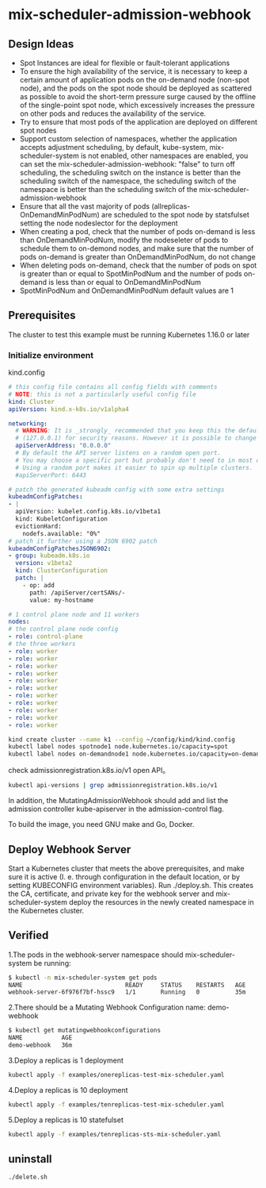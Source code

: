 # mix-scheduler-admission-webhook

## Design Ideas

- Spot Instances are ideal for flexible or fault-tolerant applications
- To ensure the high availability of the service, it is necessary to keep a certain amount of application pods on the on-demand node (non-spot node), and the pods on the spot node should be deployed as scattered as possible to avoid the short-term pressure surge caused by the offline of the single-point spot node, which excessively increases the pressure on other pods and reduces the availability of the service.
- Try to ensure that most pods of the application are deployed on different spot nodes
- Support custom selection of namespaces, whether the application accepts adjustment scheduling, by default, kube-system, mix-scheduler-system is not enabled, other namespaces are enabled, you can set the mix-scheduler-admission-webhook: "false" to turn off scheduling, the scheduling switch on the instance is better than the scheduling switch of the namespace, the scheduling switch of the namespace is better than the scheduling switch of the mix-scheduler-admission-webhook
- Ensure that all the vast majority of pods (allreplicas-OnDemandMinPodNum) are scheduled to the spot node by statsfulset setting the node nodeslector for the deployment
- When creating a pod, check that the number of pods on-demand is less than OnDemandMinPodNum, modify the nodeseleter of pods to schedule them to on-demond nodes, and make sure that the number of pods on-demand is greater than OnDemandMinPodNum, do not change
- When deleting pods on-demand, check that the number of pods on spot is greater than or equal to SpotMinPodNum and the number of pods on-demand is less than or equal to OnDemandMinPodNum
- SpotMinPodNum and OnDemandMinPodNum default values are 1

## Prerequisites

The cluster to test this example must be running Kubernetes 1.16.0 or later

### Initialize environment

kind.config

```yaml
# this config file contains all config fields with comments
# NOTE: this is not a particularly useful config file
kind: Cluster
apiVersion: kind.x-k8s.io/v1alpha4

networking:
  # WARNING: It is _strongly_ recommended that you keep this the default
  # (127.0.0.1) for security reasons. However it is possible to change this.
  apiServerAddress: "0.0.0.0"
  # By default the API server listens on a random open port.
  # You may choose a specific port but probably don't need to in most cases.
  # Using a random port makes it easier to spin up multiple clusters.
  #apiServerPort: 6443

# patch the generated kubeadm config with some extra settings
kubeadmConfigPatches:
- |
  apiVersion: kubelet.config.k8s.io/v1beta1
  kind: KubeletConfiguration
  evictionHard:
    nodefs.available: "0%"
# patch it further using a JSON 6902 patch
kubeadmConfigPatchesJSON6902:
- group: kubeadm.k8s.io
  version: v1beta2
  kind: ClusterConfiguration
  patch: |
    - op: add
      path: /apiServer/certSANs/-
      value: my-hostname

# 1 control plane node and 11 workers
nodes:
# the control plane node config
- role: control-plane
# the three workers
- role: worker
- role: worker
- role: worker
- role: worker
- role: worker
- role: worker
- role: worker
- role: worker
- role: worker
- role: worker
- role: worker
```

```bash
kind create cluster --name k1 --config ~/config/kind/kind.config
kubectl label nodes spotnode1 node.kubernetes.io/capacity=spot
kubectl label nodes on-demandnode1 node.kubernetes.io/capacity=on-demand
```

check admissionregistration.k8s.io/v1 open API。

```bash
kubectl api-versions | grep admissionregistration.k8s.io/v1
```

In addition, the MutatingAdmissionWebhook should add and list the admission controller kube-apiserver in the admission-control flag.

To build the image, you need GNU make and Go, Docker.

## Deploy Webhook Server

Start a Kubernetes cluster that meets the above prerequisites, and make sure it is active (I. e. through configuration in the default location, or by setting KUBECONFIG environment variables).
Run ./deploy.sh. This creates the CA, certificate, and private key for the webhook server and mix-scheduler-system deploy the resources in the newly created namespace in the Kubernetes cluster.

## Verified

1.The pods in the webhook-server namespace should mix-scheduler-system be running:

```bash
$ kubectl -n mix-scheduler-system get pods
NAME                             READY     STATUS    RESTARTS   AGE
webhook-server-6f976f7bf-hssc9   1/1       Running   0          35m
```

2.There should be a Mutating Webhook Configuration name: demo-webhook

```bash
$ kubectl get mutatingwebhookconfigurations
NAME           AGE
demo-webhook   36m
```

3.Deploy a replicas is 1 deployment

```bash
kubectl apply -f examples/onereplicas-test-mix-scheduler.yaml
```

4.Deploy a replicas is 10 deployment

```bash
kubectl apply -f examples/tenreplicas-test-mix-scheduler.yaml
```

5.Deploy a replicas is 10 statefulset

```bash
kubectl apply -f examples/tenreplicas-sts-mix-scheduler.yaml
```

## uninstall
```bash
./delete.sh
```
